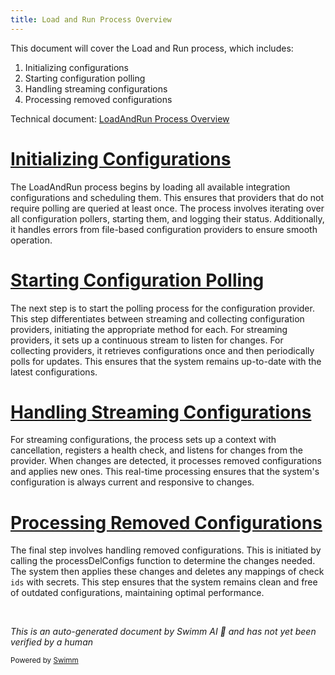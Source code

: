 ```yaml
---
title: Load and Run Process Overview
---
```

This document will cover the Load and Run process, which includes:

1. Initializing configurations
2. Starting configuration polling
3. Handling streaming configurations
4. Processing removed configurations

Technical document: <SwmLink doc-title="LoadAndRun Process Overview">[LoadAndRun Process Overview](/.swm/loadandrun-process-overview.fkbdn1rv.sw.md)</SwmLink>

# [Initializing Configurations](https://app.swimm.io/repos/Z2l0aHViJTNBJTNBZGF0YWRvZy1hZ2VudCUzQSUzQVN3aW1tLURlbW8=/docs/fkbdn1rv#loadandrun-initialization)

The LoadAndRun process begins by loading all available integration configurations and scheduling them. This ensures that providers that do not require polling are queried at least once. The process involves iterating over all configuration pollers, starting them, and logging their status. Additionally, it handles errors from file-based configuration providers to ensure smooth operation.

# [Starting Configuration Polling](https://app.swimm.io/repos/Z2l0aHViJTNBJTNBZGF0YWRvZy1hZ2VudCUzQSUzQVN3aW1tLURlbW8=/docs/fkbdn1rv#starting-configuration-polling)

The next step is to start the polling process for the configuration provider. This step differentiates between streaming and collecting configuration providers, initiating the appropriate method for each. For streaming providers, it sets up a continuous stream to listen for changes. For collecting providers, it retrieves configurations once and then periodically polls for updates. This ensures that the system remains up-to-date with the latest configurations.

# [Handling Streaming Configurations](https://app.swimm.io/repos/Z2l0aHViJTNBJTNBZGF0YWRvZy1hZ2VudCUzQSUzQVN3aW1tLURlbW8=/docs/fkbdn1rv#streaming-configurations)

For streaming configurations, the process sets up a context with cancellation, registers a health check, and listens for changes from the provider. When changes are detected, it processes removed configurations and applies new ones. This real-time processing ensures that the system's configuration is always current and responsive to changes.

# [Processing Removed Configurations](https://app.swimm.io/repos/Z2l0aHViJTNBJTNBZGF0YWRvZy1hZ2VudCUzQSUzQVN3aW1tLURlbW8=/docs/fkbdn1rv#handling-removed-configurations)

The final step involves handling removed configurations. This is initiated by calling the processDelConfigs function to determine the changes needed. The system then applies these changes and deletes any mappings of check <SwmToken path="tasks/gitlab_helpers.py" pos="90:10:10" line-data="def print_gitlab_object(get_object, ctx, ids, repo=&#39;DataDog/datadog-agent&#39;, jq: str | None = None, jq_colors=True):">`ids`</SwmToken> with secrets. This step ensures that the system remains clean and free of outdated configurations, maintaining optimal performance.

&nbsp;

*This is an auto-generated document by Swimm AI 🌊 and has not yet been verified by a human*

<SwmMeta version="3.0.0" repo-id="Z2l0aHViJTNBJTNBZGF0YWRvZy1hZ2VudCUzQSUzQVN3aW1tLURlbW8=" repo-name="datadog-agent"><sup>Powered by [Swimm](/)</sup></SwmMeta>
